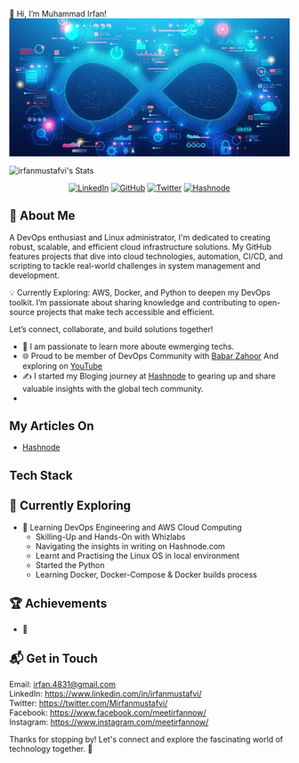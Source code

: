 👋 Hi, I’m Muhammad Irfan!
![logo](https://github.com/irfanmustafvi/irfanmustafvi/blob/main/1001x492%20Banner%20for%20GitHub.jpg)



![irfanmustafvi's Stats](https://github-readme-stats.vercel.app/api?username=irfanmustafvi&theme=vue-dark&show_icons=true&hide_border=true&count_private=true)

<p align="center">
	<a href="https://www.linkedin.com/in/irfanmustafvi"><img src="https://img.shields.io/badge/LinkedIn--_.svg?style=social&logo=linkedin" alt="LinkedIn"></a>  
  <a href="https://github.com/irfanmustafvi"><img src="https://img.shields.io/github/followers/irfanmustafvi.svg?label=GitHub&style=social" alt="GitHub"></a>  
  <a href="https://twitter.com/Mirfanmustafvi"><img src="https://img.shields.io/twitter/follow/Mirfanmustafvi?label=@Mirfanmustafvi&style=social" alt="Twitter"></a> 
  <a href="https://hashnode.com/@irfanmustafvi"><img src="https://img.shields.io/badge/Hashnode--_.svg?style=social&logo=hashnode" alt="Hashnode"></a>
 </p>
  

## 🚀 About Me

A DevOps enthusiast and Linux administrator, I'm dedicated to creating robust, scalable, and efficient cloud infrastructure solutions. My GitHub features projects that dive into cloud technologies, automation, CI/CD, and scripting to tackle real-world challenges in system management and development.

💡 Currently Exploring: AWS, Docker, and Python to deepen my DevOps toolkit. I’m passionate about sharing knowledge and contributing to open-source projects that make tech accessible and efficient.

Let’s connect, collaborate, and build solutions together!
- 📝 I am passionate to learn more aboute ewmerging techs.  
- 🌐 Proud to be member of DevOps Community with [Babar Zahoor](https://babarzahoor.com/) And exploring on [YouTube](https://www.youtube.com/babarzahoor)
- ✍️ I started my Bloging journey at [Hashnode](https://hashnode.com/@irfanmustafvi) to gearing up and share valuable insights with the global tech community.
- 

## My Articles On
- [Hashnode](https://hashnode.com/@irfanmustafvi)


## Tech Stack



## 🌱 Currently Exploring

- 🚀 Learning DevOps Engineering and AWS Cloud Computing
  - Skilling-Up and Hands-On with Whizlabs
  - Navigating the insights in writing on Hashnode.com
  - Learnt and Practising the Linux OS in local environment
  - Started the Python
  - Learning Docker, Docker-Compose & Docker builds process 

 ## 🏆 Achievements

- 🌟 


## 📬 Get in Touch 

Email: irfan.4831@gmail.com \
LinkedIn: https://www.linkedin.com/in/irfanmustafvi/ \
Twitter: https://twitter.com/Mirfanmustafvi/ \
Facebook: https://www.facebook.com/meetirfannow/ \
Instagram: https://www.instagram.com/meetirfannow/


Thanks for stopping by! Let's connect and explore the fascinating world of technology together. 🚀



<!--

Here are some ideas to get you started:

- 🔭 I’m currently working on ...
- 🌱 I’m currently learning ...
- 👯 I’m looking to collaborate on ...
- 🤔 I’m looking for help with ...
- 💬 Ask me about ...
- 📫 How to reach me: ...
- 😄 Pronouns: ...
- ⚡ Fun fact: ...
-->


